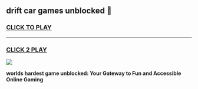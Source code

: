 
## drift car games unblocked 👋
<h3>
<a href="https://premium.freeplayer.one?title=drift_car_games_unblocked&ref=13F">CLICK TO PLAY</a></h3>
<hr>

<h3>
<a href="https://premium.freeplayer.one?title=drift_car_games_unblocked&ref=13F">CLICK 2 PLAY</a>
  
</h3>

<a href="https://premium.freeplayer.one?title=drift_car_games_unblocked&ref=12F/"><img src="https://clearcache.store/games.png"></a>


**worlds hardest game unblocked: Your Gateway to Fun and Accessible Online Gaming**
